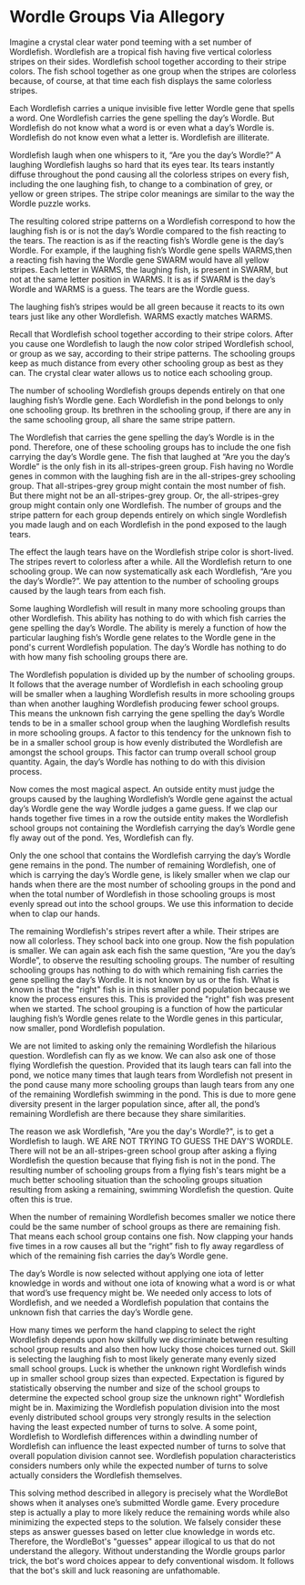 # Wordle Groups Via Allegory

Imagine a crystal clear water pond teeming with a set number of Wordlefish. Wordlefish are a tropical fish having five vertical colorless stripes on their sides. Wordlefish school together according to their stripe colors. The fish school together as one group when the stripes are colorless because, of course, at that time each fish displays the same colorless stripes.

Each Wordlefish carries a unique invisible five letter Wordle gene that spells a word. One Wordlefish carries the gene spelling the day’s Wordle. But Wordlefish do not know what a word is or even what a day’s Wordle is. Wordlefish do not know even what a letter is. Wordlefish are illiterate.

Wordlefish laugh when one whispers to it, “Are you the day’s Wordle?” A laughing Wordlefish laughs so hard that its eyes tear. Its tears instantly diffuse throughout the pond causing all the colorless stripes on every fish, including the one laughing fish, to change to a combination of grey, or yellow or green stripes. The stripe color meanings are similar to the way the Wordle puzzle works.

The resulting colored stripe patterns on a Wordlefish correspond to how the laughing fish is or is not the day’s Wordle compared to the fish reacting to the tears. The reaction is as if the reacting fish’s Wordle gene is the day’s Wordle. For example, if the laughing fish’s Wordle gene spells WARMS,then a reacting fish having the Wordle gene SWARM would have all yellow stripes. Each letter in WARMS, the laughing fish, is present in SWARM, but not at the same letter position in WARMS. It is as if SWARM is the day’s Wordle and WARMS is a guess. The tears are the Wordle guess.

The laughing fish’s stripes would be all green because it reacts to its own tears just like any other Wordlefish. WARMS exactly matches WARMS.

Recall that Wordlefish school together according to their stripe colors. After you cause one Wordlefish to laugh the now color striped Wordlefish school, or group as we say, according to their stripe patterns. The schooling groups keep as much distance from every other schooling group as best as they can. The crystal clear water allows us to notice each schooling group.

The number of schooling Wordlefish groups depends entirely on that one laughing fish’s Wordle gene. Each Wordlefish in the pond belongs to only one schooling group. Its brethren in the schooling group, if there are any in the same schooling group, all share the same stripe pattern.  

The Wordlefish that carries the gene spelling the day’s Wordle is in the pond. Therefore, one of these schooling groups has to include the one fish carrying the day’s Wordle gene. The fish that laughed at “Are you the day’s Wordle” is the only fish in its all-stripes-green group. Fish having no Wordle genes in common with the laughing fish are in the all-stripes-grey schooling group. That all-stripes-grey group might contain the most number of fish. But there might not be an all-stripes-grey group. Or, the all-stripes-grey group might contain only one Wordlefish. The number of groups and the stripe pattern for each group depends entirely on which single Wordlefish you made laugh and on each Wordlefish in the pond exposed to the laugh tears.

The effect the laugh tears have on the Wordlefish stripe color is short-lived. The stripes revert to colorless after a while. All the Wordlefish return to one schooling group. We can now systematically ask each Wordlefish, “Are you the day’s Wordle?”. We pay attention to the number of schooling groups caused by the laugh tears from each fish.

Some laughing Wordlefish will result in many more schooling groups than other Wordlefish. This ability has nothing to do with which fish carries the gene spelling the day’s Wordle. The ability is merely a function of how the particular laughing fish’s Wordle gene relates to the Wordle gene in the pond's current Wordlefish population. The day’s Wordle has nothing to do with how many fish schooling groups there are.

The Wordlefish population is divided up by the number of schooling groups. It follows that the average number of Wordlefish in each schooling group will be smaller when a laughing Wordlefish results in more schooling groups than when another laughing Wordlefish producing fewer school groups. This means the unknown fish carrying the gene spelling the day’s Wordle tends to be in a smaller school group when the laughing Wordlefish results in more schooling groups. A factor to this tendency for the unknown fish to be in a smaller school group is how evenly distributed the Wordlefish are amongst the school groups. This factor can trump overall school group quantity. Again, the day’s Wordle has nothing to do with this division process.

Now comes the most magical aspect. An outside entity must judge the groups caused by the laughing Wordlefish’s Wordle gene against the actual day’s Wordle gene the way Wordle judges a game guess. If we clap our hands together five times in a row the outside entity makes the Wordlefish school groups not containing the Wordlefish carrying the day’s Wordle gene fly away out of the pond. Yes, Wordlefish can fly.

Only the one school that contains the Wordlefish carrying the day’s Wordle gene remains in the pond. The number of remaining Wordlefish, one of which is carrying the day’s Wordle gene, is likely smaller when we clap our hands when there are the most number of schooling groups in the pond and when the total number of Wordlefish in those schooling groups is most evenly spread out into the school groups. We use this information to decide when to clap our hands.

The remaining Wordlefish's stripes revert after a while. Their stripes are now all colorless. They school back into one group. Now the fish population is smaller. We can again ask each fish the same question, “Are you the day’s Wordle”, to observe the resulting schooling groups. The number of resulting schooling groups has nothing to do with which remaining fish carries the gene spelling the day’s Wordle. It is not known by us or the fish. What is known is that the "right" fish is in this smaller pond population because we know the process ensures this. This is provided the "right" fish was present when we started. The school grouping is a function of how the particular laughing fish’s Wordle genes relate to the Wordle genes in this particular, now smaller, pond Wordlefish population.

We are not limited to asking only the remaining Wordlefish the hilarious question. Wordlefish can fly as we know. We can also ask one of those flying Wordlefish the question. Provided that its laugh tears can fall into the pond, we notice many times that laugh tears from Wordlefish not present in the pond cause many more schooling groups than laugh tears from any one of the remaining Wordlefish swimming in the pond. This is due to more gene diversity present in the larger population since, after all, the pond’s remaining Wordlefish are there because they share similarities.

The reason we ask Wordlefish, "Are you the day's Wordle?", is to get a Wordlefish to laugh. WE ARE NOT TRYING TO GUESS THE DAY'S WORDLE. There will not be an all-stripes-green school group after asking a flying Wordlefish the question because that flying fish is not in the pond. The resulting number of schooling groups from a flying fish's tears might be a much better schooling situation than the schooling groups situation resulting from asking a remaining, swimming Wordlefish the question. Quite often this is true.

When the number of remaining Wordlefish becomes smaller we notice there could be the same number of school groups as there are remaining fish. That means each school group contains one fish. Now clapping your hands five times in a row causes all but the “right” fish to fly away regardless of which of the remaining fish carries the day’s Wordle gene.

The day’s Wordle is now selected without applying one iota of letter knowledge in words and without one iota of knowing what a word is or what that word’s use frequency might be. We needed only access to lots of Wordlefish, and we needed a Wordlefish population that contains the unknown fish that carries the day’s Wordle gene.

How many times we perform the hand clapping to select the right Wordlefish depends upon how skillfully we discriminate between resulting school group results and also then how lucky those choices turned out. Skill is selecting the laughing fish to most likely generate many evenly sized small school groups. Luck is whether the unknown right Wordlefish winds up in smaller school group sizes than expected. Expectation is figured by statistically observing the number and size of the school groups to determine the expected school group size the unknown right" Wordlefish might be in. Maximizing the Wordlefish population division into the most evenly distributed school groups very strongly results in the selection having the least expected number of turns to solve. A some point, Wordlefish to Wordlefish differences within a dwindling number of Wordlefish can influence the least expected number of turns to solve that overall population division cannot see. Wordlefish population characteristics considers numbers only while the expected number of turns to solve actually considers the Wordlefish themselves.

This solving method described in allegory is precisely what the WordleBot shows when it analyses one’s submitted Wordle game. Every procedure step is actually a play to more likely reduce the remaining words while also minimizing the expected steps to the solution. We falsely consider these steps as answer guesses based on letter clue knowledge in words etc. Therefore, the WordleBot's "guesses" appear illogical to us that do not understand the allegory. Without understanding the Wordle groups parlor trick, the bot's word choices appear to defy conventional wisdom. It follows that the bot's skill and luck reasoning are unfathomable.
